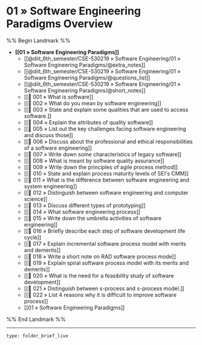 # 01 » Software Engineering Paradigms Overview
%% Begin Landmark %%
- **[[01 » Software Engineering Paradigms]]**
	- [[@diit_6th_semester/CSE-530219 » Software Engineering/01 » Software Engineering Paradigms/@extra_notes]]
	- [[@diit_6th_semester/CSE-530219 » Software Engineering/01 » Software Engineering Paradigms/@questions_list]]
	- [[@diit_6th_semester/CSE-530219 » Software Engineering/01 » Software Engineering Paradigms/@short_notes]]
	- [[📘 001 » What is software]]
	- [[📘 002 » What do you mean by software engineering]]
	- [[📘 003 » State and explain some qualities that are used to access software.]]
	- [[📘 004 » Explain the attributes of quality software]]
	- [[📘 005 » List out the key challenges facing software engineering and discuss those]]
	- [[📘 006 » Discuss about the professional and ethical responsibilities of a software engineering]]
	- [[📘 007 » Write down some characteristics of legacy software]]
	- [[📘 008 » What is meant by software quality assurance]]
	- [[📘 009 » Write down the principles of agile process method]]
	- [[📘 010 » State and explain process maturity levels of SEI's CMM]]
	- [[📘 011 » What is the difference between software engineering and system engineering]]
	- [[📘 012 » Distinguish between software engineering and computer science]]
	- [[📘 013 » Discuss different types of prototyping]]
	- [[📘 014 » What software engineering process]]
	- [[📘 015 » Write down the umbrella activities of software engineering]]
	- [[📘 016 » Briefly describe each step of software development life cycle]]
	- [[📘 017 » Explain incremental software process model with merits and demerits]]
	- [[📘 018 » Write a short note on RAD software process mode]]
	- [[📘 019 » Explain spiral software process model with its merits and demerits]]
	- [[📘 020 » What is the need for a feasibility study of software development]]
	- [[📘 021 » Distinguish between s-process and s-process model.]]
	- [[📘 022 » List 4 reasons why it is difficult to improve software process]]
	- [[01 » Software Engineering Paradigms]]

%% End Landmark %%

---

```ccard
type: folder_brief_live
```
 
